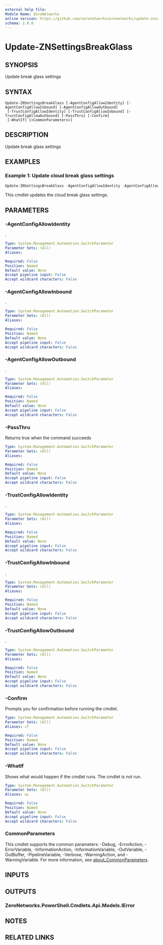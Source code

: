 ```yaml
---
external help file:
Module Name: ZeroNetworks
online version: https://github.com/zeronetworkszeronetworks/update-znsettingsbreakglass
schema: 2.0.0
---
```


# Update-ZNSettingsBreakGlass

## SYNOPSIS
Update break glass settings

## SYNTAX

```
Update-ZNSettingsBreakGlass [-AgentConfigAllowIdentity] [-AgentConfigAllowInbound] [-AgentConfigAllowOutbound]
 [-TrustConfigAllowIdentity] [-TrustConfigAllowInbound] [-TrustConfigAllowOutbound] [-PassThru] [-Confirm]
 [-WhatIf] [<CommonParameters>]
```

## DESCRIPTION
Update break glass settings

## EXAMPLES

### Example 1: Update cloud break glass settings
```powershell
Update-ZNSettingsBreakGlass -AgentConfigAllowIdentity -AgentConfigAllowInbound -AgentConfigAllowOutbound -TrustConfigAllowIdentity -TrustConfigAllowInbound -TrustConfigAllowOutbound 
```

This cmdlet updates the cloud break glass settings.

## PARAMETERS

### -AgentConfigAllowIdentity
.

```yaml
Type: System.Management.Automation.SwitchParameter
Parameter Sets: (All)
Aliases:

Required: False
Position: Named
Default value: None
Accept pipeline input: False
Accept wildcard characters: False
```

### -AgentConfigAllowInbound
.

```yaml
Type: System.Management.Automation.SwitchParameter
Parameter Sets: (All)
Aliases:

Required: False
Position: Named
Default value: None
Accept pipeline input: False
Accept wildcard characters: False
```

### -AgentConfigAllowOutbound
.

```yaml
Type: System.Management.Automation.SwitchParameter
Parameter Sets: (All)
Aliases:

Required: False
Position: Named
Default value: None
Accept pipeline input: False
Accept wildcard characters: False
```

### -PassThru
Returns true when the command succeeds

```yaml
Type: System.Management.Automation.SwitchParameter
Parameter Sets: (All)
Aliases:

Required: False
Position: Named
Default value: None
Accept pipeline input: False
Accept wildcard characters: False
```

### -TrustConfigAllowIdentity
.

```yaml
Type: System.Management.Automation.SwitchParameter
Parameter Sets: (All)
Aliases:

Required: False
Position: Named
Default value: None
Accept pipeline input: False
Accept wildcard characters: False
```

### -TrustConfigAllowInbound
.

```yaml
Type: System.Management.Automation.SwitchParameter
Parameter Sets: (All)
Aliases:

Required: False
Position: Named
Default value: None
Accept pipeline input: False
Accept wildcard characters: False
```

### -TrustConfigAllowOutbound
.

```yaml
Type: System.Management.Automation.SwitchParameter
Parameter Sets: (All)
Aliases:

Required: False
Position: Named
Default value: None
Accept pipeline input: False
Accept wildcard characters: False
```

### -Confirm
Prompts you for confirmation before running the cmdlet.

```yaml
Type: System.Management.Automation.SwitchParameter
Parameter Sets: (All)
Aliases: cf

Required: False
Position: Named
Default value: None
Accept pipeline input: False
Accept wildcard characters: False
```

### -WhatIf
Shows what would happen if the cmdlet runs.
The cmdlet is not run.

```yaml
Type: System.Management.Automation.SwitchParameter
Parameter Sets: (All)
Aliases: wi

Required: False
Position: Named
Default value: None
Accept pipeline input: False
Accept wildcard characters: False
```

### CommonParameters
This cmdlet supports the common parameters: -Debug, -ErrorAction, -ErrorVariable, -InformationAction, -InformationVariable, -OutVariable, -OutBuffer, -PipelineVariable, -Verbose, -WarningAction, and -WarningVariable. For more information, see [about_CommonParameters](http://go.microsoft.com/fwlink/?LinkID=113216).

## INPUTS

## OUTPUTS

### ZeroNetworks.PowerShell.Cmdlets.Api.Models.IError

## NOTES

## RELATED LINKS

